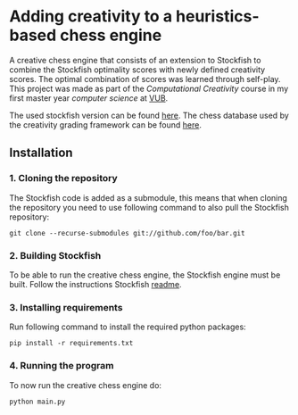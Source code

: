 # Adding creativity to a heuristics-based chess engine
A creative chess engine that consists of an extension to Stockfish to combine the Stockfish optimality scores with newly defined creativity scores. The optimal combination of scores was learned through self-play. This project was made as part of the _Computational Creativity_ course in my first master year _computer science_ at [VUB](https://www.vub.be).

The used stockfish version can be found [here](https://github.com/official-stockfish/Stockfish).
The chess database used by the creativity grading framework can be found [here](https://www.chessdb.cn/cloudbookc_api_en.html).


## Installation

### 1. Cloning the repository
The Stockfish code is added as a submodule, this means that when cloning the repository you need to use following command to also pull the Stockfish repository:
```console
git clone --recurse-submodules git://github.com/foo/bar.git
```
### 2. Building Stockfish
To be able to run the creative chess engine, the Stockfish engine must be built. 
Follow the instructions Stockfish [readme](https://github.com/official-stockfish/Stockfish/blob/master/README.md).

### 3. Installing requirements
Run following command to install the required python packages:
```console
pip install -r requirements.txt
```

### 4. Running the program
To now run the creative chess engine do:
```console
python main.py
```
